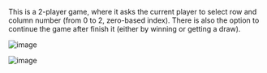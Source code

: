 This is a 2-player game, where it asks the current player to select row and column number (from 0 to 2, zero-based index). There is also the option to continue the game after finish it (either by winning or getting a draw).

![image](https://github.com/isaacGarcia92/Tic_Tac_Toe_Game/assets/118863715/d202153c-a6b5-4394-b266-f05ca760894e)

![image](https://github.com/isaacGarcia92/Tic_Tac_Toe_Game/assets/118863715/2d578743-4066-496e-b87a-3b4d39cd1961)
